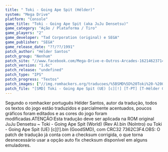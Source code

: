 ```yaml
---
title: " Toki - Going Ape Spit (Hélder)"
system: "Mega Drive"
platform: "Console"
game_title: "Toki - Going Ape Spit (aka JuJu Densetsu)"
game_category: "Ação / Plataforma / Tiro"
game_players: "2"
game_developer: "Tad Corporation (original) e SEGA"
game_publisher: "SEGA"
game_release_date: "??/??/1991"
patch_author: "Hélder Santos"
patch_group: "Nenhum"
patch_site: "//www.facebook.com/Mega-Drive-e-Outros-Arcades-1621462371436014/"
patch_version: "1.6c"
patch_release: "undefined"
patch_type: "IPS"
patch_progress: "Textos"
patch_images: ["//img.romhackers.org/traducoes/%5BSMD%5D%20Toki%20-%20Going%20Ape%20Spit%20-%20H%C3%A9lder%20-%201.png","//img.romhackers.org/traducoes/%5BSMD%5D%20Toki%20-%20Going%20Ape%20Spit%20-%20H%C3%A9lder%20-%202.png","//img.romhackers.org/traducoes/%5BSMD%5D%20Toki%20-%20Going%20Ape%20Spit%20-%20H%C3%A9lder%20-%203.png"]
patch_file: "[SMD] Toki - Going Ape Spit (UE) [c][!] [T-PT] [T-Hélder G-Nenhum] [V-1.6c A-2017].zip"
---
```

Segundo o romhacker português Hélder Santos, autor da tradução, todos os textos do jogo estão traduzidos e parcialmente acentuados, poucos gráficos foram editados e as cores do jogo foram modificadas.ATENÇÃO:Esta tradução deve ser aplicada na ROM original JuJu Densetsu ~ Toki - Going Ape Spit (World) (Rev A).bin (NoIntro) ou Toki - Going Ape Spit (UE) [c][!].bin (GoodSMD), com CRC32 7362C3F4.OBS: O patch de tradução já conta com a checksum corrigida, o que torna desnecessário usar a opção auto fix checksum disponível em alguns emuladores.